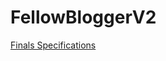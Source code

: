 # FellowBloggerV2

[Finals Specifications](https://github.com/joinpursuit/Pursuit-Core-iOS-Unit6-CTA-FellowBloggerV2)
